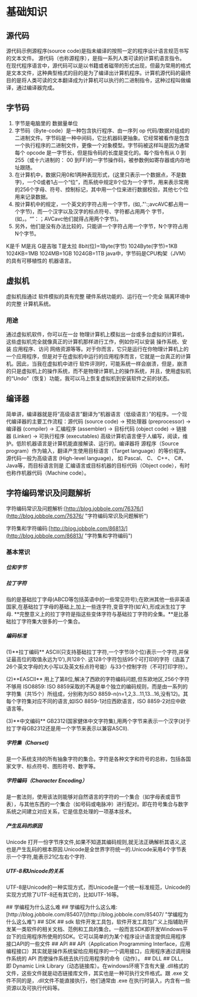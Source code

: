 # 基础知识 #
## 源代码 ##
源代码示例源程序(source code)是指未编译的按照一定的程序设计语言规范书写的文本文件。 源代码（也称源程序），是指一系列人类可读的计算机语言指令。 在现代程序语言中，源代码可以是以书籍或者磁带的形式出现，但最为常用的格式是文本文件，这种典型格式的目的是为了编译出计算机程序。计算机源代码的最终目的是将人类可读的文本翻译成为计算机可以执行的二进制指令，这种过程叫做编译，通过编译器完成。
## 字节码 ##
1. 字节是电脑里的 数据量单位
2. 字节码（Byte-code）是一种包含执行程序、由一序列 op 代码/数据对组成的二进制文件。字节码是一种中间码，它比机器码更抽象。它经常被看作是包含一个执行程序的二进制文件，更像一个对象模型。字节码被这样叫是因为通常每个 opcode 是一字节长，但是指令码的长度是变化的。每个指令有从 0 到 255（或十六进制的： 00 到FF)的一字节操作码，被参数例如寄存器或内存地址跟随。
3. 在计算机中，数据只用0和1两种表现形式，(这里只表示一个数据点，不是数字)，一个0或者1占一个“位”，而系统中规定8个位为一个字节，用来表示常用的256个字母、符号、控制标记，其中用一个位来进行数据校验，其他七个位用来记录数据。
4. 按计算机中的规定，一个英文的字符占用一个字节，(如,."':;avcAVC都占用一个字节)，而一个汉字以及汉字的标点符号、字符都占用两个 字节，(如，。“”：；AVCavc他们就得占用两个字节)。
5. 另外，他们是没有办法比较的，只能讲一个字符占用一个字节，N个字符占用N个字节。

K是千 M是兆 G是吉咖 T是太拉 8bit(位)=1Byte(字节) 1024Byte(字节)=1KB 1024KB=1MB 1024MB=1GB 1024GB=1TB
java中，字节码是CPU构架（JVM）的具有可移植性的 机器语言。
## 虚拟机 ##
虚拟机指通过 软件模拟的具有完整 硬件系统功能的、运行在一个完全 隔离环境中的完整 计算机系统。
### 用途 ###
通过虚拟机软件，你可以在一台 物理计算机上模拟出一台或多台虚拟的计算机，这些虚拟机完全就像真正的计算机那样进行工作，例如你可以安装 操作系统、安装 应用程序、访问 网络资源等等。对于你而言，它只是运行在你物理计算机上的一个应用程序，但是对于在虚拟机中运行的应用程序而言，它就是一台真正的计算机。因此，当我在虚拟机中进行 软件评测时，可能系统一样会崩溃，但是，崩溃的只是虚拟机上的操作系统，而不是物理计算机上的操作系统，并且，使用虚拟机的“Undo”（恢复）功能，我可以马上恢复虚拟机到安装软件之前的状态。
## 编译器 ##
简单讲，编译器就是将“高级语言”翻译为“机器语言（低级语言）”的程序。一个现代编译器的主要工作流程：源代码 (source code) → 预处理器 (preprocessor) → 编译器 (compiler) → 汇编程序 (assembler) → 目标代码 (object code) → 链接器 (Linker) → 可执行程序 (executables)
高级计算机语言便于人编写，阅读，维护。低阶机器语言是计算机能直接解读、运行的。编译器将 源程序（Source program）作为输入，翻译产生使用目标语言（Target language）的等价程序。源代码一般为高级语言 (High-level language)， 如 Pascal、 C、 C++、 C#、 Java等，而目标语言则是 汇编语言或目标机器的目标代码（Object code），有时也称作机器代码（Machine code）。
## 字符编码常识及问题解析 ##
字符编码常识及问题解析:[http://blog.jobbole.com/76376/](http://blog.jobbole.com/76376/ "字符编码常识及问题解析")</p>
字符集和字符编码:[http://blog.jobbole.com/86813/](http://blog.jobbole.com/86813/ "字符集和字符编码")
### 基本常识 ###
<h5>位和字节</h5>
<h5>拉丁字符</h5><p>指的是基础拉丁字母(ABCD等包括英语中的一些常见符号);在欧洲其他一些非英语国家,在基础拉丁字母的基础上,加上一些连字符,变音字符(如’Á’),形成派生拉丁字母. **完整意义上的拉丁字符是指这些变体字符与基础拉丁字符的全集。**是比基础拉丁字符集大很多的一个集合。</p>
<h5>编码标准</h5>
(1)**拉丁编码** ASCII(只支持基础拉丁字符,一个字节(8个位)表示一个字符,并保证最高位的取值永远为’0’),共128个. 这128个字符包括95个可打印的字符（涵盖了26个英文字母的大小写以及英文标点符号能）与33个控制字符（不可打印字符）。</p>
(2)**EASCII** 用上了第8位,解决了西欧的字符编码问题,但东欧地区,256个字符不够用
ISO8859: ISO 8859采取的不再是单个独立的编码规则，而是由一系列的字符集（共15个）所组成，分别称为ISO 8859-n(n=1,2,3…11,13…16,没有12)。其每个字符集对应不同的语言,如ISO 8859-1对应西欧语言，ISO 8859-2对应中欧语言等。</p>
(3)**中文编码** GB2312(国家健体中文字符集),用两个字节来表示一个汉字(对于拉丁字母GB2312还是用一个字节来表示以兼容ASCII).</p>
<h5>字符集（Charset)</h5>
<p>是一个系统支持的所有抽象字符的集合。字符是各种文字和符号的总称，包括各国家文字、标点符号、图形符号、数字等。</p>
<h5>字符编码（Character Encoding）</h5>
<p>是一套法则，使用该法则能够对自然语言的字符的一个集合（如字母表或音节表），与其他东西的一个集合（如号码或电脉冲）进行配对。即在符号集合与数字系统之间建立对应关系，它是信息处理的一项基本技术。</p>
<h5>产生乱码的原因</h5>
<p>Unicode 打开一份字节序文件,如果不知道其编码规则,就无法正确解析其语义,这也是产生乱码的根本原因.Unicode是全世界字符统一的.Unicode采用4个字节表示一个字符,能表示21亿左右个字符.</p>
<h5>UTF-8和Unicode的关系</h5>
<p>UTF-8是Unicode的一种实现方式，而Unicode是一个统一标准规范，Unicode的实现方式除了UTF-8还有其它的，比如UTF-16等。</p>
## 学编程为什么这么难 ##
学编程为什么这么难:[http://blog.jobbole.com/85407/](http://blog.jobbole.com/85407/ "学编程为什么这么难")
## SDK ##
sdk 软件开发工具包，软件开发工具包广义上指辅助开发某一类软件的相关文档、范例和工具的集合。一般而言SDK即开发Windows平台下的应用程序所使用的SDK。它可以简单的为某个程序设计语言提供应用程序接口API的一些文件 
## API ##
API（Application Programming Interface，应用编程接口）其实就是操作系统留给应用程序的一个调用接口，应用程序通过调用操作系统的 API 而使操作系统去执行应用程序的命令（动作）。
## DLL ##
DLL，即 Dynamic Link Library（动态链接库）。在windows环境下含有大量 .dll格式的文件，这些文件就是动态链接库文件，其实也是一种可执行文件格式。跟 .exe 文件不同的是，.dll文件不能直接执行，他们通常由 .exe 在执行时装入，内含有一些资源以及可执行代码等。 
